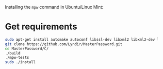 Installing the `mpw` command in Ubuntu/Linux Mint:

# Get requirements
```bash
sudo apt-get install automake autoconf libssl-dev libxml2 libxml2-dev libncurses5-dev libncursesw5-dev git
git clone https://github.com/Lyndir/MasterPassword.git
cd MasterPassword/C/
./build
./mpw-tests
sudo ./install
```
